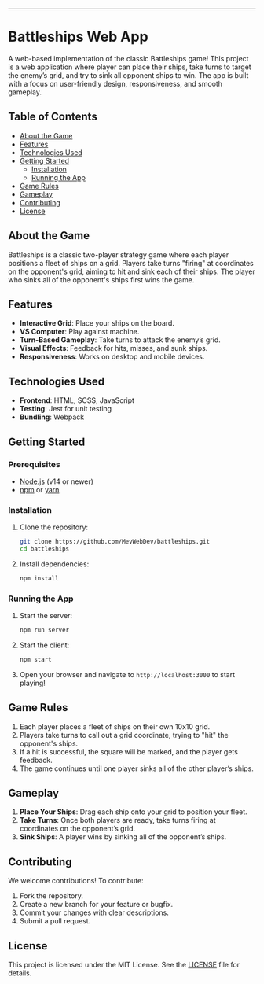 


---

# Battleships Web App

A web-based implementation of the classic Battleships game! This project is a web application where player can place their ships, take turns to target the enemy’s grid, and try to sink all opponent ships to win. The app is built with a focus on user-friendly design, responsiveness, and smooth gameplay.

## Table of Contents

- [About the Game](#about-the-game)
- [Features](#features)
- [Technologies Used](#technologies-used)
- [Getting Started](#getting-started)
  - [Installation](#installation)
  - [Running the App](#running-the-app)
- [Game Rules](#game-rules)
- [Gameplay](#gameplay)
- [Contributing](#contributing)
- [License](#license)

## About the Game

Battleships is a classic two-player strategy game where each player positions a fleet of ships on a grid. Players take turns "firing" at coordinates on the opponent's grid, aiming to hit and sink each of their ships. The player who sinks all of the opponent's ships first wins the game.

## Features

- **Interactive Grid**: Place your ships on the board.
- **VS Computer**: Play against machine.
- **Turn-Based Gameplay**: Take turns to attack the enemy’s grid.
- **Visual Effects**: Feedback for hits, misses, and sunk ships.
- **Responsiveness**: Works on desktop and mobile devices.
  
## Technologies Used

- **Frontend**: HTML, SCSS, JavaScript 
- **Testing**: Jest for unit testing
- **Bundling**: Webpack

## Getting Started

### Prerequisites

- [Node.js](https://nodejs.org/) (v14 or newer)
- [npm](https://www.npmjs.com/) or [yarn](https://yarnpkg.com/)

### Installation

1. Clone the repository:

   ```bash
   git clone https://github.com/MevWebDev/battleships.git
   cd battleships
   ```

2. Install dependencies:

   ```bash
   npm install
   ```

### Running the App

1. Start the server:

   ```bash
   npm run server
   ```

2. Start the client:

   ```bash
   npm start
   ```

3. Open your browser and navigate to `http://localhost:3000` to start playing!

## Game Rules

1. Each player places a fleet of ships on their own 10x10 grid.
2. Players take turns to call out a grid coordinate, trying to "hit" the opponent's ships.
3. If a hit is successful, the square will be marked, and the player gets feedback.
4. The game continues until one player sinks all of the other player’s ships.

## Gameplay

1. **Place Your Ships**: Drag each ship onto your grid to position your fleet.
2. **Take Turns**: Once both players are ready, take turns firing at coordinates on the opponent’s grid.
3. **Sink Ships**: A player wins by sinking all of the opponent’s ships.

## Contributing

We welcome contributions! To contribute:

1. Fork the repository.
2. Create a new branch for your feature or bugfix.
3. Commit your changes with clear descriptions.
4. Submit a pull request.

## License

This project is licensed under the MIT License. See the [LICENSE](LICENSE) file for details.

